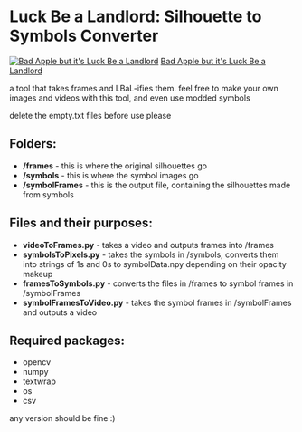 <h1>
Luck Be a Landlord: Silhouette to Symbols Converter
</h1>

[![Bad Apple but it's Luck Be a Landlord](https://i9.ytimg.com/vi_webp/f5CtDEwnOLw/maxresdefault.webp?v=68358012&sqp=CIyN18EG&rs=AOn4CLCyAu-5WmyURFn5feJFw9RfmrNrJQ)](https://youtu.be/f5CtDEwnOLw)
[Bad Apple but it's Luck Be a Landlord](https://youtu.be/f5CtDEwnOLw)

a tool that takes frames and LBaL-ifies them. feel free to make your own images and videos with this tool, and even use modded symbols

delete the empty.txt files before use please

<h2>
Folders:
</h2>

- <b>/frames</b> - this is where the original silhouettes go
- <b>/symbols</b> - this is where the symbol images go
- <b>/symbolFrames</b> - this is the output file, containing the silhouettes made from symbols

<h2>
Files and their purposes:
</h2>

- <b>videoToFrames.py</b> - takes a video and outputs frames into /frames
- <b>symbolsToPixels.py</b> - takes the symbols in /symbols, converts them into strings of 1s and 0s to symbolData.npy depending on their opacity makeup
- <b>framesToSymbols.py</b> - converts the files in /frames to symbol frames in /symbolFrames
- <b>symbolFramesToVideo.py</b> - takes the symbol frames in /symbolFrames and outputs a video

<h2>
Required packages:
</h2>

- opencv
- numpy
- textwrap
- os
- csv

any version should be fine :)